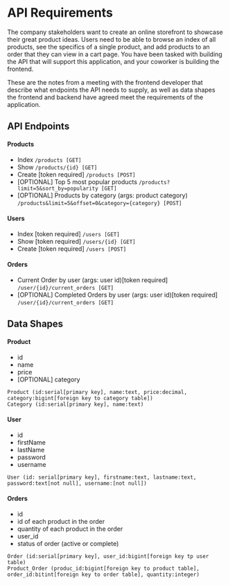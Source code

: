 # API Requirements
The company stakeholders want to create an online storefront to showcase their great product ideas. Users need to be able to browse an index of all products, see the specifics of a single product, and add products to an order that they can view in a cart page. You have been tasked with building the API that will support this application, and your coworker is building the frontend.

These are the notes from a meeting with the frontend developer that describe what endpoints the API needs to supply, as well as data shapes the frontend and backend have agreed meet the requirements of the application. 

## API Endpoints
#### Products
- Index `/products [GET]`
- Show `/products/{id} [GET]`
- Create [token required] `/products [POST]`
- [OPTIONAL] Top 5 most popular products `/products?limit=5&sort_by=popularity [GET]`
- [OPTIONAL] Products by category (args: product category)  `/products&limit=5&offset=0&category={category} [POST]`

#### Users
- Index [token required] `/users [GET]`
- Show [token required] `/users/{id} [GET]`
- Create [token required] `/users [POST]`

#### Orders
- Current Order by user (args: user id)[token required] `/user/{id}/current_orders [GET]`
- [OPTIONAL] Completed Orders by user (args: user id)[token required] `/user/{id}/current_orders [GET]`

## Data Shapes
#### Product
- id
- name
- price
- [OPTIONAL] category

```
Product (id:serial[primary key], name:text, price:decimal, category:bigint[foreign key to category table])
Category (id:serial[primary key], name:text)
```

#### User
- id
- firstName
- lastName
- password
- username

```
User (id: serial[primary key], firstname:text, lastname:text, password:text[not null], username:[not null])
```

#### Orders
- id
- id of each product in the order
- quantity of each product in the order
- user_id
- status of order (active or complete)

```
Order (id:serial[primary key], user_id:bigint[foreign key tp user table)
Product_Order (produc_id:bigint[foreign key to product table], order_id:bitint[foreign key to order table], quantity:integer)
```
